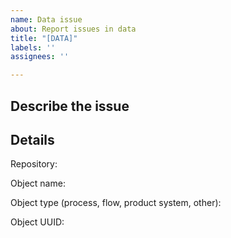 ```yaml
---
name: Data issue
about: Report issues in data
title: "[DATA]"
labels: ''
assignees: ''

---
```


## Describe the issue ##

## Details ##
Repository:

Object name:

Object type (process, flow, product system, other):

Object UUID:
